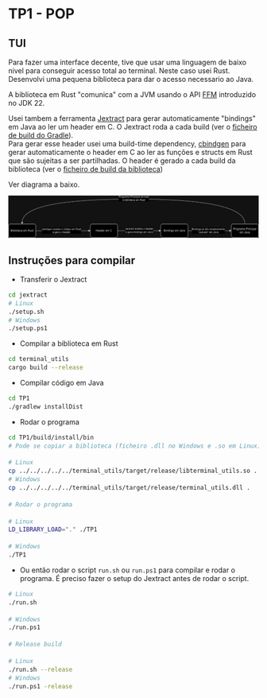 # TP1 - POP

## TUI

Para fazer uma interface decente, tive que usar uma linguagem de baixo nivel para conseguir acesso total ao terminal. Neste caso usei Rust. Desenvolvi uma  pequena biblioteca para dar o acesso necessario ao Java.

A biblioteca em Rust "comunica" com a JVM usando o API [FFM](https://openjdk.org/jeps/454) introduzido no JDK 22.

Usei tambem a ferramenta [Jextract](https://jdk.java.net/jextract/) para gerar automaticamente "bindings" em Java ao ler um header em C. O Jextract roda a cada build (ver o [ficheiro de build do Gradle](/TP1/build.gradle.kts#L25)).  
Para gerar esse header usei uma build-time dependency, [cbindgen](https://github.com/mozilla/cbindgen) para gerar automaticamente o header em C ao ler as funções e structs em Rust que são sujeitas a ser partilhadas. O header é gerado a cada build da biblioteca (ver o [ficheiro de build da biblioteca](/terminal_utils/build.rs))

Ver diagrama a baixo.

![Diagrama do funcionamento tp1](/diagrama%20tp1.drawio.png)

## Instruções para compilar

- Transferir o Jextract

```bash
cd jextract
# Linux
./setup.sh
# Windows
./setup.ps1
```

- Compilar a biblioteca em Rust

```bash
cd terminal_utils
cargo build --release
```

- Compilar código em Java

```bash
cd TP1
./gradlew installDist
```

- Rodar o programa

```bash
cd TP1/build/install/bin
# Pode se copiar a biblioteca (ficheiro .dll no Windows e .so em Linux) para esta pasta

# Linux
cp ../../../../../terminal_utils/target/release/libterminal_utils.so .
# Windows
cp ../../../../../terminal_utils/target/release/terminal_utils.dll .

# Rodar o programa

# Linux
LD_LIBRARY_LOAD="." ./TP1

# Windows 
./TP1
```

- Ou então rodar o script `run.sh` ou `run.ps1` para compilar e rodar o programa. É preciso fazer o setup do Jextract antes de rodar o script.

```bash
# Linux
./run.sh

# Windows
./run.ps1

# Release build

# Linux
./run.sh --release
# Windows
./run.ps1 -release
```
